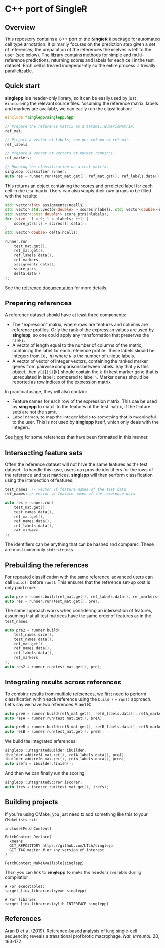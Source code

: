 # C++ port of SingleR 

## Overview

This repository contains a C++ port of the [**SingleR**](https://bioconductor.org/packages/SingleR) R package for automated cell type annotation.
It primarily focuses on the prediction step given a set of references; the preparation of the references themselves is left to the user (see below).
The library contains methods for simple and multi-reference predictions, returning scores and labels for each cell in the test dataset.
Each cell is treated independently so the entire process is trivially parallelizable.

## Quick start

**singlepp** is a header-only library, so it can be easily used by just `#include`ing the relevant source files.
Assuming the reference matrix, labels and markers are available, we can easily run the classification:

```cpp
#include "singlepp/singlepp.hpp"

// Prepare the reference matrix as a tatami::NumericMatrix.
ref_mat;

// Prepare a vector of labels, one per column of ref_mat.
ref_labels;

// Prepare a vector of vectors of marker rankings.
ref_markers;

// Running the classification on a test matrix.
singlepp::Classifier runner;
auto res = runner.run(test_mat.get(), ref_mat.get(), ref_labels.data(), ref_markers);
```

This returns an object containing the scores and predicted label for each cell in the test matrix.
Users can also supply their own arrays to be filled with the results:

```cpp
std::vector<int> assignments(ncells);
std::vector<std::vector<double> > scores(nlabels, std::vector<double>(ncells));
std::vector<const double*> score_ptrs(nlabels);
for (size_t l = 0; l < nlabels; ++l) {
    score_ptrs[l] = scores[l].data();
}
std::vector<double> delta(ncells);

runner.run(
    test_mat.get(),
    ref_mat.get(), 
    ref_labels.data(), 
    ref_markers,
    assignments.data(),
    score_ptrs,
    delta.data()
);
```

See the [reference documentation](https://ltla.github.io/singlepp) for more details.

## Preparing references

A reference dataset should have at least three components:

- The "expression" matrix, where rows are features and columns are reference profiles.
  Only the rank of the expression values are used by **singlepp**, so one could apply any transformation that preserves the ranks.
- A vector of length equal to the number of columns of the matrix, containing the label for each reference profile.
  These labels should be integers from `[0, N)` where `N` is the number of unique labels.
- A vector of vector of integer vectors, containing the ranked marker genes from pairwise comparisons between labels.
  Say that `y` is this object, then `y[i][j][k]` should contain the `k`-th best marker gene that is upregulated in label `i` compared to label `j`. 
  Marker genes should be reported as row indices of the expression matrix.

In practical usage, they will also contain:

- Feature names for each row of the expression matrix.
  This can be used by **singlepp** to match to the features of the test matrix, if the feature sets are not the same.
- Label names, to map the integer labels to something that is meaningful to the user.
  This is not used by **singlepp** itself, which only deals with the integers.

See [here](https://github.com/clusterfork/singlepp-references) for some references that have been formatted in this manner.

## Intersecting feature sets

Often the reference dataset will not have the same features as the test dataset.
To handle this case, users can provide identifiers for the rows of the reference and test matrices.
**singlepp** will then perform classification using the intersection of features.

```cpp
test_names; // vector of feature names of the test data
ref_names; // vector of feature names of the reference data

auto res = runner.run(
    test_mat.get(),
    test_names.data(),
    ref_mat.get(), 
    ref_names.data(),
    ref_labels.data(), 
    ref_markers
);
```

The identifiers can be anything that can be hashed and compared.
These are most commonly `std::string`s.

## Prebuilding the references

For repeated classification with the same reference, advanced users can call `build()` before `run()`.
This ensures that the reference set-up cost is only paid once.

```cpp
auto pre = runner.build(ref_mat.get(), ref_labels.data(), ref_markers);
auto res = runner.run(test_mat.get(), pre);
```

The same approach works when considering an intersection of features,
assuming that all test matrices have the same order of features as in the `test_names`.

```cpp
auto pre2 = runner.build(
    test_names.size(), 
    test_names.data(),
    ref_mat.get(), 
    ref_names.data(),
    ref_labels.data(), 
    ref_markers
);
auto res2 = runner.run(test_mat.get(), pre);
```

## Integrating results across references

To combine results from multiple references, we first need to perform classification within each reference using the `build()` + `run()` approach.
Let's say we have two references A and B:

```cpp
auto preA = runner.build(refA_mat.get(), refA_labels.data(), refA_markers);
auto resA = runner.run(test_mat.get(), preA);

auto preB = runner.build(refB_mat.get(), refB_labels.data(), refB_markers);
auto resB = runner.run(test_mat.get(), preB);
```

We build the integrated references:

```cpp
singlepp::IntegratedBuilder ibuilder;
ibuilder.add(refA_mat.get(), refA_labels.data(), preA);
ibuilder.add(refB_mat.get(), refB_labels.data(), preB);
auto irefs = ibuilder.finish();
```

And then we can finally run the scoring:

```cpp
singlepp::IntegratedScorer iscorer;
auto ires = iscorer.run(test_mat.get(), irefs);
```

## Building projects 

If you're using CMake, you just need to add something like this to your `CMakeLists.txt`:

```
include(FetchContent)

FetchContent_Declare(
  kmeans 
  GIT_REPOSITORY https://github.com/LTLA/singlepp
  GIT_TAG master # or any version of interest
)

FetchContent_MakeAvailable(singlepp)
```

Then you can link to **singlepp** to make the headers available during compilation:

```
# For executables:
target_link_libraries(myexe singlepp)

# For libaries
target_link_libraries(mylib INTERFACE singlepp)
```

## References

Aran D et al. (2019). 
Reference-based analysis of lung single-cell sequencing reveals a transitional profibrotic macrophage.
_Nat. Immunol._ 20, 163-172
